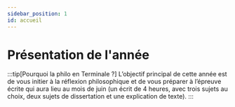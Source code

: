 ```yaml
---
sidebar_position: 1
id: accueil
---
```

# Présentation de l'année

:::tip[Pourquoi la philo en Terminale ?] 
L’objectif principal de cette année est de vous initier à la réflexion philosophique et de vous préparer à l’épreuve écrite qui aura lieu au mois de juin (un écrit de 4 heures, avec trois sujets au choix, deux sujets de dissertation et une explication de texte).
:::


